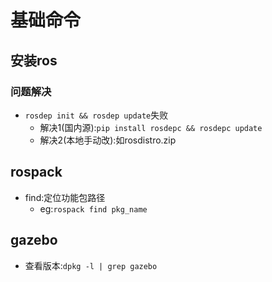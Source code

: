 # 基础命令

## 安装ros

### 问题解决
- `rosdep init && rosdep update`失败
  - 解决1(国内源):`pip install rosdepc && rosdepc update`
  - 解决2(本地手动改):如rosdistro.zip
## rospack
- find:定位功能包路径
  - eg:`rospack find pkg_name`



## gazebo
- 查看版本:`dpkg -l | grep gazebo`